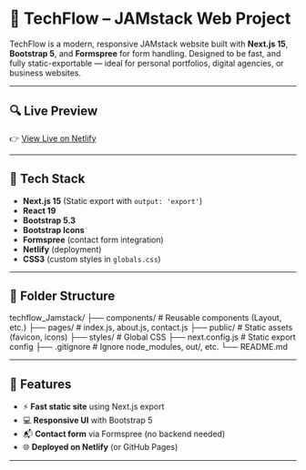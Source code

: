 # 🚀 TechFlow – JAMstack Web Project

TechFlow is a modern, responsive JAMstack website built with **Next.js 15**, **Bootstrap 5**, and **Formspree** for form handling. Designed to be fast, and fully static-exportable — ideal for personal portfolios, digital agencies, or business websites.

---

## 🔍 Live Preview

👉 [View Live on Netlify](https://techflowjamstack.netlify.app/)  


---

## 🧰 Tech Stack

- **Next.js 15** (Static export with `output: 'export'`)
- **React 19**
- **Bootstrap 5.3**
- **Bootstrap Icons**
- **Formspree** (contact form integration)
- **Netlify** (deployment)
- **CSS3** (custom styles in `globals.css`)

---

## 📁 Folder Structure

techflow_Jamstack/
├── components/ # Reusable components (Layout, etc.)
├── pages/ # index.js, about.js, contact.js
├── public/ # Static assets (favicon, icons)
├── styles/ # Global CSS
├── next.config.js # Static export config
├── .gitignore # Ignore node_modules, out/, etc.
└── README.md

---

## 📌 Features

- ⚡ **Fast static site** using Next.js export
- 💻 **Responsive UI** with Bootstrap 5
- 📬 **Contact form** via Formspree (no backend needed)
- 🌐 **Deployed on Netlify** (or GitHub Pages)

---
